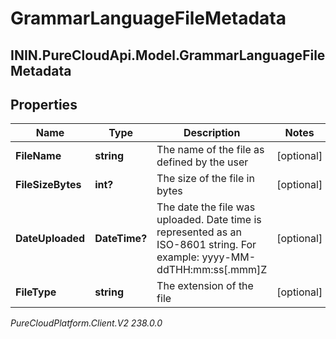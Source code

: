 # GrammarLanguageFileMetadata

## ININ.PureCloudApi.Model.GrammarLanguageFileMetadata

## Properties

|Name | Type | Description | Notes|
|------------ | ------------- | ------------- | -------------|
| **FileName** | **string** | The name of the file as defined by the user | [optional] |
| **FileSizeBytes** | **int?** | The size of the file in bytes | [optional] |
| **DateUploaded** | **DateTime?** | The date the file was uploaded. Date time is represented as an ISO-8601 string. For example: yyyy-MM-ddTHH:mm:ss[.mmm]Z | [optional] |
| **FileType** | **string** | The extension of the file | [optional] |



_PureCloudPlatform.Client.V2 238.0.0_

